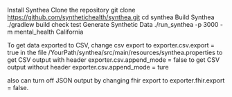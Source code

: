 Install Synthea
Clone the repository
git clone https://github.com/synthetichealth/synthea.git
cd synthea
Build Synthea
./gradlew build check test
Generate Synthetic Data
./run_synthea -p 3000 -m mental_health California

To get data exported to CSV, change csv export to exporter.csv.export = true in the file /YourPath/synthea/src/main/resources/synthea.properties
to get CSV output with header exporter.csv.append_mode = false
to get CSV output without header exporter.csv.append_mode = ture

also can turn off JSON output by changing fhir export to exporter.fhir.export = false.
